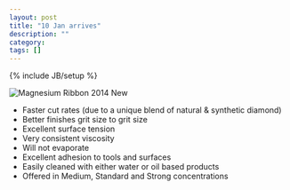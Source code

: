 ```yaml
---
layout: post
title: "10 Jan arrives"
description: ""
category: 
tags: []
---
```

{% include JB/setup %}

![Magnesium Ribbon 2014 New](http://i.minus.com/ibprTlfGaKJphW.jpg "NEW")

*	Faster cut rates (due to a unique blend of natural & synthetic diamond)
*	Better finishes grit size to grit size
*	Excellent surface tension
*	Very consistent viscosity
*	Will not evaporate
*	Excellent adhesion to tools and surfaces
*	Easily cleaned with either water or oil based products
* 	Offered in Medium, Standard and Strong concentrations